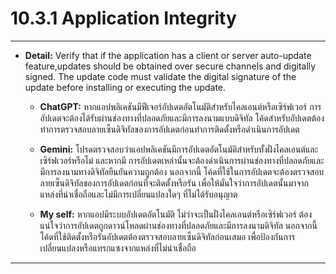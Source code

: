 # 10.3.1 Application Integrity

---

- **Detail:** Verify that if the application has a client or server auto-update feature,updates should be obtained over secure channels and digitally signed. The update code must validate the digital signature of the update before installing or executing the update.

  - **ChatGPT:** หากแอปพลิเคชันมีฟีเจอร์อัปเดตอัตโนมัติสำหรับไคลเอนต์หรือเซิร์ฟเวอร์ การอัปเดตจะต้องได้รับผ่านช่องทางที่ปลอดภัยและมีการลงนามแบบดิจิทัล โค้ดสำหรับอัปเดตต้องทำการตรวจสอบลายเซ็นดิจิทัลของการอัปเดตก่อนทำการติดตั้งหรือดำเนินการอัปเดต

  - **Gemini:**  โปรดตรวจสอบว่าแอปพลิเคชันมีการอัปเดตอัตโนมัติสำหรับทั้งฝั่งไคลเอนต์และเซิร์ฟเวอร์หรือไม่ และหากมี การอัปเดตเหล่านั้นจะต้องดำเนินการผ่านช่องทางที่ปลอดภัยและมีการลงนามทางดิจิทัลยืนยันความถูกต้อง นอกจากนี้ โค้ดที่ใช้ในการอัปเดตจะต้องตรวจสอบลายเซ็นดิจิทัลของการอัปเดตก่อนที่จะติดตั้งหรือรัน เพื่อให้มั่นใจว่าการอัปเดตนั้นมาจากแหล่งที่น่าเชื่อถือและไม่มีการเปลี่ยนแปลงใดๆ ที่ไม่ได้รับอนุญาต
  
  - **My self:** หากแอปมีระบบอัปเดตอัตโนมัติ ไม่ว่าจะเป็นฝั่งไคลเอนต์หรือเซิร์ฟเวอร์ ต้องแน่ใจว่าการอัปเดตถูกดาวน์โหลดผ่านช่องทางที่ปลอดภัยและมีการลงนามดิจิทัล นอกจากนี้ โค้ดที่ใช้ติดตั้งหรือรันอัปเดตต้องตรวจสอบลายเซ็นดิจิทัลก่อนเสมอ เพื่อป้องกันการเปลี่ยนแปลงหรือแทรกแซงจากแหล่งที่ไม่น่าเชื่อถือ

---

